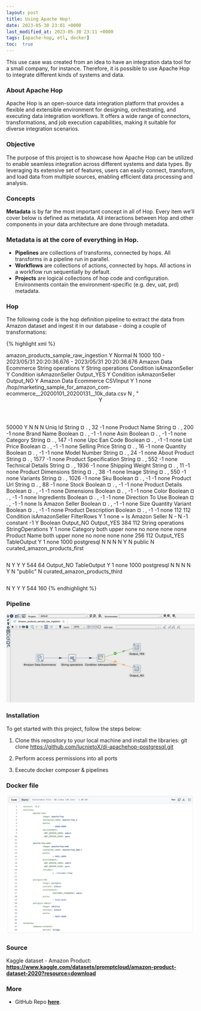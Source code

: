 ```yaml
---
layout: post
title: Using Apache Hop!
date: 2023-05-30 23:01 +0000
last_modified_at: 2023-05-30 23:11 +0000
tags: [apache-hop, etl, docker]
toc:  true
---
```


This use case was created from an idea to have an integration data tool for a small company, for instance.
Therefore, it is possible to use Apache Hop to integrate different kinds of systems and data.

### About Apache Hop
Apache Hop is an open-source data integration platform that provides a flexible and extensible environment for designing, orchestrating, and executing data integration workflows. It offers a wide range of connectors, transformations, and job execution capabilities, making it suitable for diverse integration scenarios.

### Objective
The purpose of this project is to showcase how Apache Hop can be utilized to enable seamless integration across different systems and data types. By leveraging its extensive set of features, users can easily connect, transform, and load data from multiple sources, enabling efficient data processing and analysis.

### Concepts
**Metadata** is by far the most important concept in all of Hop. Every item we’ll cover below is defined as metadata. 
All interactions between Hop and other components in your data architecture are done through metadata. 
### Metadata is at the core of everything in Hop.
- **Pipelines** are collections of transforms, connected by hops. All transforms in a pipeline run in parallel.
- **Workflows** are collections of actions, connected by hops. All actions in a workflow run sequentially by default.
- **Projects** are logical collections of hop code and configuration. Environments contain the environment-specific (e.g. dev, uat, prd) metadata.

### Hop
The following code is the hop definition pipeline to extract the data from Amazon dataset and ingest it in our database - doing a couple of transformations:

{% highlight xml %}
<?xml version="1.0" encoding="UTF-8"?>
<pipeline>
  <info>
    <name>amazon_products_sample_raw_ingestion</name>
    <name_sync_with_filename>Y</name_sync_with_filename>
    <description/>
    <extended_description/>
    <pipeline_version/>
    <pipeline_type>Normal</pipeline_type>
    <parameters>
    </parameters>
    <capture_transform_performance>N</capture_transform_performance>
    <transform_performance_capturing_delay>1000</transform_performance_capturing_delay>
    <transform_performance_capturing_size_limit>100</transform_performance_capturing_size_limit>
    <created_user>-</created_user>
    <created_date>2023/05/31 20:20:36.676</created_date>
    <modified_user>-</modified_user>
    <modified_date>2023/05/31 20:20:36.676</modified_date>
  </info>
  <notepads>
  </notepads>
  <order>
    <hop>
      <from>Amazon Data Ecommerce</from>
      <to>String operations</to>
      <enabled>Y</enabled>
    </hop>
    <hop>
      <from>String operations</from>
      <to>Condition isAmazonSeller</to>
      <enabled>Y</enabled>
    </hop>
    <hop>
      <from>Condition isAmazonSeller</from>
      <to>Output_YES</to>
      <enabled>Y</enabled>
    </hop>
    <hop>
      <from>Condition isAmazonSeller</from>
      <to>Output_NO</to>
      <enabled>Y</enabled>
    </hop>
  </order>
  <transform>
    <name>Amazon Data Ecommerce</name>
    <type>CSVInput</type>
    <description/>
    <distribute>Y</distribute>
    <custom_distribution/>
    <copies>1</copies>
    <partitioning>
      <method>none</method>
      <schema_name/>
    </partitioning>
    <filename>/hop/marketing_sample_for_amazon_com-ecommerce__20200101_20200131__10k_data.csv</filename>
    <filename_field/>
    <rownum_field/>
    <include_filename>N</include_filename>
    <separator>,</separator>
    <enclosure>"</enclosure>
    <header>Y</header>
    <buffer_size>50000</buffer_size>
    <lazy_conversion>Y</lazy_conversion>
    <add_filename_result>N</add_filename_result>
    <parallel>N</parallel>
    <newline_possible>N</newline_possible>
    <encoding/>
    <fields>
      <field>
        <name>Uniq Id</name>
        <type>String</type>
        <format/>
        <currency>¤</currency>
        <decimal>.</decimal>
        <group>,</group>
        <length>32</length>
        <precision>-1</precision>
        <trim_type>none</trim_type>
      </field>
      <field>
        <name>Product Name</name>
        <type>String</type>
        <format/>
        <currency>¤</currency>
        <decimal>.</decimal>
        <group>,</group>
        <length>200</length>
        <precision>-1</precision>
        <trim_type>none</trim_type>
      </field>
      <field>
        <name>Brand Name</name>
        <type>Boolean</type>
        <format/>
        <currency>¤</currency>
        <decimal>.</decimal>
        <group>,</group>
        <length>-1</length>
        <precision>-1</precision>
        <trim_type>none</trim_type>
      </field>
      <field>
        <name>Asin</name>
        <type>Boolean</type>
        <format/>
        <currency>¤</currency>
        <decimal>.</decimal>
        <group>,</group>
        <length>-1</length>
        <precision>-1</precision>
        <trim_type>none</trim_type>
      </field>
      <field>
        <name>Category</name>
        <type>String</type>
        <format/>
        <currency>¤</currency>
        <decimal>.</decimal>
        <group>,</group>
        <length>147</length>
        <precision>-1</precision>
        <trim_type>none</trim_type>
      </field>
      <field>
        <name>Upc Ean Code</name>
        <type>Boolean</type>
        <format/>
        <currency>¤</currency>
        <decimal>.</decimal>
        <group>,</group>
        <length>-1</length>
        <precision>-1</precision>
        <trim_type>none</trim_type>
      </field>
      <field>
        <name>List Price</name>
        <type>Boolean</type>
        <format/>
        <currency>¤</currency>
        <decimal>.</decimal>
        <group>,</group>
        <length>-1</length>
        <precision>-1</precision>
        <trim_type>none</trim_type>
      </field>
      <field>
        <name>Selling Price</name>
        <type>String</type>
        <format/>
        <currency>¤</currency>
        <decimal>.</decimal>
        <group>,</group>
        <length>16</length>
        <precision>-1</precision>
        <trim_type>none</trim_type>
      </field>
      <field>
        <name>Quantity</name>
        <type>Boolean</type>
        <format/>
        <currency>¤</currency>
        <decimal>.</decimal>
        <group>,</group>
        <length>-1</length>
        <precision>-1</precision>
        <trim_type>none</trim_type>
      </field>
      <field>
        <name>Model Number</name>
        <type>String</type>
        <format/>
        <currency>¤</currency>
        <decimal>.</decimal>
        <group>,</group>
        <length>24</length>
        <precision>-1</precision>
        <trim_type>none</trim_type>
      </field>
      <field>
        <name>About Product</name>
        <type>String</type>
        <format/>
        <currency>¤</currency>
        <decimal>.</decimal>
        <group>,</group>
        <length>1577</length>
        <precision>-1</precision>
        <trim_type>none</trim_type>
      </field>
      <field>
        <name>Product Specification</name>
        <type>String</type>
        <format/>
        <currency>¤</currency>
        <decimal>.</decimal>
        <group>,</group>
        <length>552</length>
        <precision>-1</precision>
        <trim_type>none</trim_type>
      </field>
      <field>
        <name>Technical Details</name>
        <type>String</type>
        <format/>
        <currency>¤</currency>
        <decimal>.</decimal>
        <group>,</group>
        <length>1936</length>
        <precision>-1</precision>
        <trim_type>none</trim_type>
      </field>
      <field>
        <name>Shipping Weight</name>
        <type>String</type>
        <format/>
        <currency>¤</currency>
        <decimal>.</decimal>
        <group>,</group>
        <length>11</length>
        <precision>-1</precision>
        <trim_type>none</trim_type>
      </field>
      <field>
        <name>Product Dimensions</name>
        <type>String</type>
        <format/>
        <currency>¤</currency>
        <decimal>.</decimal>
        <group>,</group>
        <length>38</length>
        <precision>-1</precision>
        <trim_type>none</trim_type>
      </field>
      <field>
        <name>Image</name>
        <type>String</type>
        <format/>
        <currency>¤</currency>
        <decimal>.</decimal>
        <group>,</group>
        <length>550</length>
        <precision>-1</precision>
        <trim_type>none</trim_type>
      </field>
      <field>
        <name>Variants</name>
        <type>String</type>
        <format/>
        <currency>¤</currency>
        <decimal>.</decimal>
        <group>,</group>
        <length>1026</length>
        <precision>-1</precision>
        <trim_type>none</trim_type>
      </field>
      <field>
        <name>Sku</name>
        <type>Boolean</type>
        <format/>
        <currency>¤</currency>
        <decimal>.</decimal>
        <group>,</group>
        <length>-1</length>
        <precision>-1</precision>
        <trim_type>none</trim_type>
      </field>
      <field>
        <name>Product Url</name>
        <type>String</type>
        <format/>
        <currency>¤</currency>
        <decimal>.</decimal>
        <group>,</group>
        <length>88</length>
        <precision>-1</precision>
        <trim_type>none</trim_type>
      </field>
      <field>
        <name>Stock</name>
        <type>Boolean</type>
        <format/>
        <currency>¤</currency>
        <decimal>.</decimal>
        <group>,</group>
        <length>-1</length>
        <precision>-1</precision>
        <trim_type>none</trim_type>
      </field>
      <field>
        <name>Product Details</name>
        <type>Boolean</type>
        <format/>
        <currency>¤</currency>
        <decimal>.</decimal>
        <group>,</group>
        <length>-1</length>
        <precision>-1</precision>
        <trim_type>none</trim_type>
      </field>
      <field>
        <name>Dimensions</name>
        <type>Boolean</type>
        <format/>
        <currency>¤</currency>
        <decimal>.</decimal>
        <group>,</group>
        <length>-1</length>
        <precision>-1</precision>
        <trim_type>none</trim_type>
      </field>
      <field>
        <name>Color</name>
        <type>Boolean</type>
        <format/>
        <currency>¤</currency>
        <decimal>.</decimal>
        <group>,</group>
        <length>-1</length>
        <precision>-1</precision>
        <trim_type>none</trim_type>
      </field>
      <field>
        <name>Ingredients</name>
        <type>Boolean</type>
        <format/>
        <currency>¤</currency>
        <decimal>.</decimal>
        <group>,</group>
        <length>-1</length>
        <precision>-1</precision>
        <trim_type>none</trim_type>
      </field>
      <field>
        <name>Direction To Use</name>
        <type>Boolean</type>
        <format/>
        <currency>¤</currency>
        <decimal>.</decimal>
        <group>,</group>
        <length>-1</length>
        <precision>-1</precision>
        <trim_type>none</trim_type>
      </field>
      <field>
        <name>Is Amazon Seller</name>
        <type>Boolean</type>
        <format/>
        <currency>¤</currency>
        <decimal>.</decimal>
        <group>,</group>
        <length>-1</length>
        <precision>-1</precision>
        <trim_type>none</trim_type>
      </field>
      <field>
        <name>Size Quantity Variant</name>
        <type>Boolean</type>
        <format/>
        <currency>¤</currency>
        <decimal>.</decimal>
        <group>,</group>
        <length>-1</length>
        <precision>-1</precision>
        <trim_type>none</trim_type>
      </field>
      <field>
        <name>Product Description</name>
        <type>Boolean</type>
        <format/>
        <currency>¤</currency>
        <decimal>.</decimal>
        <group>,</group>
        <length>-1</length>
        <precision>-1</precision>
        <trim_type>none</trim_type>
      </field>
    </fields>
    <attributes/>
    <GUI>
      <xloc>112</xloc>
      <yloc>112</yloc>
    </GUI>
  </transform>
  <transform>
    <name>Condition isAmazonSeller</name>
    <type>FilterRows</type>
    <description/>
    <distribute>Y</distribute>
    <custom_distribution/>
    <copies>1</copies>
    <partitioning>
      <method>none</method>
      <schema_name/>
    </partitioning>
    <compare>
      <condition>
        <conditions>
</conditions>
        <function>=</function>
        <leftvalue>Is Amazon Seller</leftvalue>
        <negated>N</negated>
        <operator>-</operator>
        <value>
          <isnull>N</isnull>
          <length>-1</length>
          <name>constant</name>
          <precision>-1</precision>
          <text>Y</text>
          <type>Boolean</type>
        </value>
      </condition>
    </compare>
    <send_false_to>Output_NO</send_false_to>
    <send_true_to>Output_YES</send_true_to>
    <attributes/>
    <GUI>
      <xloc>384</xloc>
      <yloc>112</yloc>
    </GUI>
  </transform>
  <transform>
    <name>String operations</name>
    <type>StringOperations</type>
    <description/>
    <distribute>Y</distribute>
    <custom_distribution/>
    <copies>1</copies>
    <partitioning>
      <method>none</method>
      <schema_name/>
    </partitioning>
    <fields>
      <field>
        <in_stream_name>Category</in_stream_name>
        <out_stream_name/>
        <trim_type>both</trim_type>
        <lower_upper>upper</lower_upper>
        <padding_type>none</padding_type>
        <pad_char/>
        <pad_len/>
        <init_cap>no</init_cap>
        <mask_xml>none</mask_xml>
        <digits>none</digits>
        <remove_special_characters>none</remove_special_characters>
      </field>
      <field>
        <in_stream_name>Product Name</in_stream_name>
        <out_stream_name/>
        <trim_type>both</trim_type>
        <lower_upper>upper</lower_upper>
        <padding_type>none</padding_type>
        <pad_char/>
        <pad_len/>
        <init_cap>no</init_cap>
        <mask_xml>none</mask_xml>
        <digits>none</digits>
        <remove_special_characters>none</remove_special_characters>
      </field>
    </fields>
    <attributes/>
    <GUI>
      <xloc>256</xloc>
      <yloc>112</yloc>
    </GUI>
  </transform>
  <transform>
    <name>Output_YES</name>
    <type>TableOutput</type>
    <description/>
    <distribute>Y</distribute>
    <custom_distribution/>
    <copies>1</copies>
    <partitioning>
      <method>none</method>
      <schema_name/>
    </partitioning>
    <commit>1000</commit>
    <connection>postgresql</connection>
    <fields>
</fields>
    <ignore_errors>N</ignore_errors>
    <only_when_have_rows>N</only_when_have_rows>
    <partitioning_daily>N</partitioning_daily>
    <partitioning_enabled>N</partitioning_enabled>
    <partitioning_field/>
    <partitioning_monthly>Y</partitioning_monthly>
    <return_field/>
    <return_keys>N</return_keys>
    <schema>public</schema>
    <specify_fields>N</specify_fields>
    <table>curated_amazon_products_first</table>
    <tablename_field/>
    <tablename_in_field>N</tablename_in_field>
    <tablename_in_table>Y</tablename_in_table>
    <truncate>Y</truncate>
    <use_batch>Y</use_batch>
    <attributes/>
    <GUI>
      <xloc>544</xloc>
      <yloc>64</yloc>
    </GUI>
  </transform>
  <transform>
    <name>Output_NO</name>
    <type>TableOutput</type>
    <description/>
    <distribute>Y</distribute>
    <custom_distribution/>
    <copies>1</copies>
    <partitioning>
      <method>none</method>
      <schema_name/>
    </partitioning>
    <commit>1000</commit>
    <connection>postgresql</connection>
    <fields>
</fields>
    <ignore_errors>N</ignore_errors>
    <only_when_have_rows>N</only_when_have_rows>
    <partitioning_daily>N</partitioning_daily>
    <partitioning_enabled>N</partitioning_enabled>
    <partitioning_field/>
    <partitioning_monthly>Y</partitioning_monthly>
    <return_field/>
    <return_keys>N</return_keys>
    <schema>"public"</schema>
    <specify_fields>N</specify_fields>
    <table>curated_amazon_products_third</table>
    <tablename_field/>
    <tablename_in_field>N</tablename_in_field>
    <tablename_in_table>Y</tablename_in_table>
    <truncate>Y</truncate>
    <use_batch>Y</use_batch>
    <attributes/>
    <GUI>
      <xloc>544</xloc>
      <yloc>160</yloc>
    </GUI>
  </transform>
  <transform_error_handling>
  </transform_error_handling>
  <attributes/>
</pipeline>
{% endhighlight %}

### Pipeline
![data](/imgs/hop2.jpeg)

### Installation
To get started with this project, follow the steps below:

1. Clone this repository to your local machine and install the libraries:
   git clone https://github.com/lucnietoX/di-apachehop-postgresql.git
   
2. Perform access permissions into all ports
3. Execute docker composer & pipelines

### Docker file
![data](/imgs/hop1.png)

### Source
Kaggle dataset - Amazon Product: **https://www.kaggle.com/datasets/promptcloud/amazon-product-dataset-2020?resource=download**

### More

- GitHub Repo **[here](https://github.com/lucnietoX/di-apachehop-postgresql.git)**.